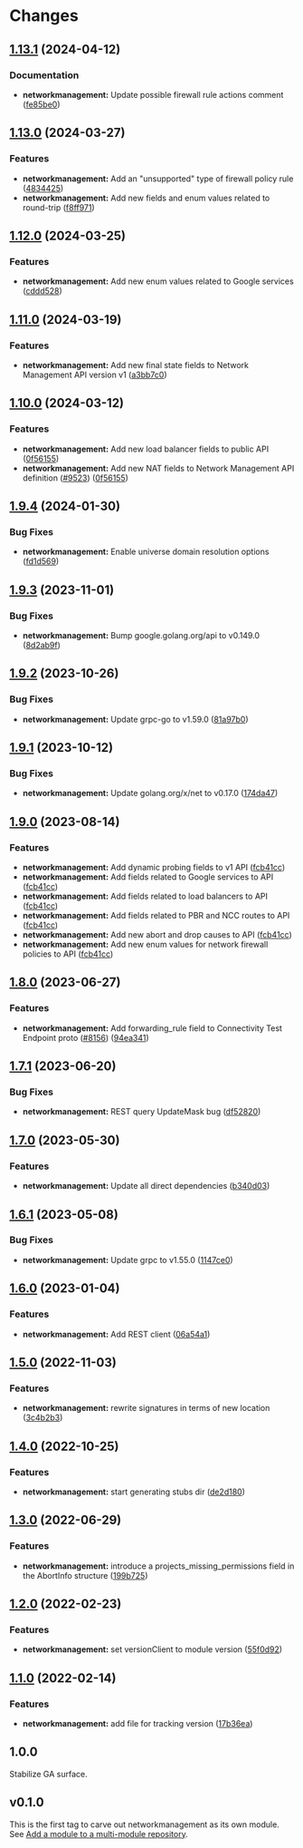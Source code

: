 # Changes

## [1.13.1](https://github.com/googleapis/google-cloud-go/compare/networkmanagement/v1.13.0...networkmanagement/v1.13.1) (2024-04-12)


### Documentation

* **networkmanagement:** Update possible firewall rule actions comment ([fe85be0](https://github.com/googleapis/google-cloud-go/commit/fe85be03d1e6ba69182ff1045a3faed15aa00128))

## [1.13.0](https://github.com/googleapis/google-cloud-go/compare/networkmanagement/v1.12.0...networkmanagement/v1.13.0) (2024-03-27)


### Features

* **networkmanagement:** Add an "unsupported" type of firewall policy rule ([4834425](https://github.com/googleapis/google-cloud-go/commit/48344254a5d21ec51ffee275c78a15c9345dc09c))
* **networkmanagement:** Add new fields and enum values related to round-trip ([f8ff971](https://github.com/googleapis/google-cloud-go/commit/f8ff971366999aefb5eb5189c6c9e2bd76a05d9e))

## [1.12.0](https://github.com/googleapis/google-cloud-go/compare/networkmanagement/v1.11.0...networkmanagement/v1.12.0) (2024-03-25)


### Features

* **networkmanagement:** Add new enum values related to Google services ([cddd528](https://github.com/googleapis/google-cloud-go/commit/cddd528a02edae10dde8ba2529922565ef27c418))

## [1.11.0](https://github.com/googleapis/google-cloud-go/compare/networkmanagement/v1.10.0...networkmanagement/v1.11.0) (2024-03-19)


### Features

* **networkmanagement:** Add new final state fields to Network Management API version v1 ([a3bb7c0](https://github.com/googleapis/google-cloud-go/commit/a3bb7c07ba570f26c6eb073ab3275487784547d0))

## [1.10.0](https://github.com/googleapis/google-cloud-go/compare/networkmanagement/v1.9.4...networkmanagement/v1.10.0) (2024-03-12)


### Features

* **networkmanagement:** Add new load balancer fields to public API ([0f56155](https://github.com/googleapis/google-cloud-go/commit/0f56155e01cb9f27f58b905dd5ff910964ad25d5))
* **networkmanagement:** Add new NAT fields to Network Management API definition ([#9523](https://github.com/googleapis/google-cloud-go/issues/9523)) ([0f56155](https://github.com/googleapis/google-cloud-go/commit/0f56155e01cb9f27f58b905dd5ff910964ad25d5))

## [1.9.4](https://github.com/googleapis/google-cloud-go/compare/networkmanagement/v1.9.3...networkmanagement/v1.9.4) (2024-01-30)


### Bug Fixes

* **networkmanagement:** Enable universe domain resolution options ([fd1d569](https://github.com/googleapis/google-cloud-go/commit/fd1d56930fa8a747be35a224611f4797b8aeb698))

## [1.9.3](https://github.com/googleapis/google-cloud-go/compare/networkmanagement/v1.9.2...networkmanagement/v1.9.3) (2023-11-01)


### Bug Fixes

* **networkmanagement:** Bump google.golang.org/api to v0.149.0 ([8d2ab9f](https://github.com/googleapis/google-cloud-go/commit/8d2ab9f320a86c1c0fab90513fc05861561d0880))

## [1.9.2](https://github.com/googleapis/google-cloud-go/compare/networkmanagement/v1.9.1...networkmanagement/v1.9.2) (2023-10-26)


### Bug Fixes

* **networkmanagement:** Update grpc-go to v1.59.0 ([81a97b0](https://github.com/googleapis/google-cloud-go/commit/81a97b06cb28b25432e4ece595c55a9857e960b7))

## [1.9.1](https://github.com/googleapis/google-cloud-go/compare/networkmanagement/v1.9.0...networkmanagement/v1.9.1) (2023-10-12)


### Bug Fixes

* **networkmanagement:** Update golang.org/x/net to v0.17.0 ([174da47](https://github.com/googleapis/google-cloud-go/commit/174da47254fefb12921bbfc65b7829a453af6f5d))

## [1.9.0](https://github.com/googleapis/google-cloud-go/compare/networkmanagement/v1.8.0...networkmanagement/v1.9.0) (2023-08-14)


### Features

* **networkmanagement:** Add dynamic probing fields to v1 API ([fcb41cc](https://github.com/googleapis/google-cloud-go/commit/fcb41cc1d2435452ee78314c1b0362e3f21ae637))
* **networkmanagement:** Add fields related to Google services to API ([fcb41cc](https://github.com/googleapis/google-cloud-go/commit/fcb41cc1d2435452ee78314c1b0362e3f21ae637))
* **networkmanagement:** Add fields related to load balancers to API ([fcb41cc](https://github.com/googleapis/google-cloud-go/commit/fcb41cc1d2435452ee78314c1b0362e3f21ae637))
* **networkmanagement:** Add fields related to PBR and NCC routes to API ([fcb41cc](https://github.com/googleapis/google-cloud-go/commit/fcb41cc1d2435452ee78314c1b0362e3f21ae637))
* **networkmanagement:** Add new abort and drop causes to API ([fcb41cc](https://github.com/googleapis/google-cloud-go/commit/fcb41cc1d2435452ee78314c1b0362e3f21ae637))
* **networkmanagement:** Add new enum values for network firewall policies to API ([fcb41cc](https://github.com/googleapis/google-cloud-go/commit/fcb41cc1d2435452ee78314c1b0362e3f21ae637))

## [1.8.0](https://github.com/googleapis/google-cloud-go/compare/networkmanagement/v1.7.1...networkmanagement/v1.8.0) (2023-06-27)


### Features

* **networkmanagement:** Add forwarding_rule field to Connectivity Test Endpoint proto ([#8156](https://github.com/googleapis/google-cloud-go/issues/8156)) ([94ea341](https://github.com/googleapis/google-cloud-go/commit/94ea3410e233db6040a7cb0a931948f1e3bb4c9a))

## [1.7.1](https://github.com/googleapis/google-cloud-go/compare/networkmanagement/v1.7.0...networkmanagement/v1.7.1) (2023-06-20)


### Bug Fixes

* **networkmanagement:** REST query UpdateMask bug ([df52820](https://github.com/googleapis/google-cloud-go/commit/df52820b0e7721954809a8aa8700b93c5662dc9b))

## [1.7.0](https://github.com/googleapis/google-cloud-go/compare/networkmanagement/v1.6.1...networkmanagement/v1.7.0) (2023-05-30)


### Features

* **networkmanagement:** Update all direct dependencies ([b340d03](https://github.com/googleapis/google-cloud-go/commit/b340d030f2b52a4ce48846ce63984b28583abde6))

## [1.6.1](https://github.com/googleapis/google-cloud-go/compare/networkmanagement/v1.6.0...networkmanagement/v1.6.1) (2023-05-08)


### Bug Fixes

* **networkmanagement:** Update grpc to v1.55.0 ([1147ce0](https://github.com/googleapis/google-cloud-go/commit/1147ce02a990276ca4f8ab7a1ab65c14da4450ef))

## [1.6.0](https://github.com/googleapis/google-cloud-go/compare/networkmanagement/v1.5.0...networkmanagement/v1.6.0) (2023-01-04)


### Features

* **networkmanagement:** Add REST client ([06a54a1](https://github.com/googleapis/google-cloud-go/commit/06a54a16a5866cce966547c51e203b9e09a25bc0))

## [1.5.0](https://github.com/googleapis/google-cloud-go/compare/networkmanagement/v1.4.0...networkmanagement/v1.5.0) (2022-11-03)


### Features

* **networkmanagement:** rewrite signatures in terms of new location ([3c4b2b3](https://github.com/googleapis/google-cloud-go/commit/3c4b2b34565795537aac1661e6af2442437e34ad))

## [1.4.0](https://github.com/googleapis/google-cloud-go/compare/networkmanagement/v1.3.0...networkmanagement/v1.4.0) (2022-10-25)


### Features

* **networkmanagement:** start generating stubs dir ([de2d180](https://github.com/googleapis/google-cloud-go/commit/de2d18066dc613b72f6f8db93ca60146dabcfdcc))

## [1.3.0](https://github.com/googleapis/google-cloud-go/compare/networkmanagement/v1.2.0...networkmanagement/v1.3.0) (2022-06-29)


### Features

* **networkmanagement:** introduce a projects_missing_permissions field in the AbortInfo structure ([199b725](https://github.com/googleapis/google-cloud-go/commit/199b7250f474b1a6f53dcf0aac0c2966f4987b68))

## [1.2.0](https://github.com/googleapis/google-cloud-go/compare/networkmanagement/v1.1.0...networkmanagement/v1.2.0) (2022-02-23)


### Features

* **networkmanagement:** set versionClient to module version ([55f0d92](https://github.com/googleapis/google-cloud-go/commit/55f0d92bf112f14b024b4ab0076c9875a17423c9))

## [1.1.0](https://github.com/googleapis/google-cloud-go/compare/networkmanagement/v1.0.0...networkmanagement/v1.1.0) (2022-02-14)


### Features

* **networkmanagement:** add file for tracking version ([17b36ea](https://github.com/googleapis/google-cloud-go/commit/17b36ead42a96b1a01105122074e65164357519e))

## 1.0.0

Stabilize GA surface.

## v0.1.0

This is the first tag to carve out networkmanagement as its own module. See
[Add a module to a multi-module repository](https://github.com/golang/go/wiki/Modules#is-it-possible-to-add-a-module-to-a-multi-module-repository).
